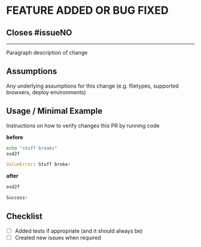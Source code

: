 # FEATURE ADDED OR BUG FIXED

## Closes #issueNO
____
Paragraph description of change

## Assumptions
Any underlying assumptions for this change (e.g. filetypes, supported browsers, deploy environments)

## Usage / Minimal Example

Instructions on how to verify changes this PR by running code

**before**

```bash
echo "stuff breaks"
osd2f

```
```python
ValueError: Stuff broke!
```
**after**
```bash
osd2f
```
```python
Success!
```

## Checklist
- [ ] Added tests if appropriate (and it should always be)
- [ ] Created new issues when required
